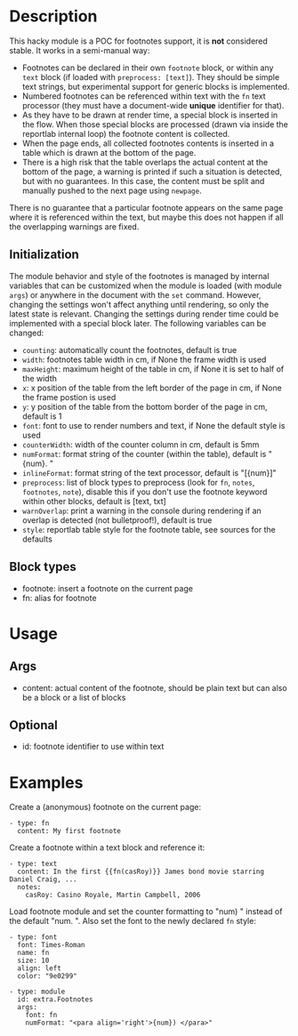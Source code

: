 # Description

This hacky module is a POC for footnotes support, it is **not** considered stable. It works in a semi-manual way:

- Footnotes can be declared in their own `footnote` block, or within any `text` block (if loaded with `preprocess: [text]`). They should be simple text strings, but experimental support for generic blocks is implemented.
- Numbered footnotes can be referenced within text with the `fn` text processor (they must have a document-wide **unique** identifier for that).
- As they have to be drawn at render time, a special block is inserted in the flow. When those special blocks are processed (drawn via inside the reportlab internal loop) the footnote content is collected.
- When the page ends, all collected footnotes contents is inserted in a table which is drawn at the bottom of the page.
- There is a high risk that the table overlaps the actual content at the bottom of the page, a warning is printed if such a situation is detected, but with no guarantees. In this case, the content must be split and manually pushed to the next page using `newpage`.

There is no guarantee that a particular footnote appears on the same page where it is referenced within the text, but maybe this does not happen if all the overlapping warnings are fixed.

## Initialization

The module behavior and style of the footnotes is managed by internal variables that can be customized when the module is loaded (with module `args`) or anywhere in the document with the `set` command. However, changing the settings won't affect anything until rendering, so only the latest state is relevant. Changing the settings during render time could be implemented with a special block later. The following variables can be changed:

- `counting`: automatically count the footnotes, default is true
- `width`: footnotes table width in cm, if None the frame width is used
- `maxHeight`: maximum height of the table in cm, if None it is set to half of the width
- `x`: x position of the table from the left border of the page in cm, if None the frame postion is used
- `y`: y position of the table from the bottom border of the page in cm, default is 1
- `font`: font to use to render numbers and text, if None the default style is used
- `counterWidth`: width of the counter column in cm, default is 5mm
- `numFormat`: format string of the counter (within the table), default is "<para align='right'>{num}. </para>"
- `inlineFormat`: format string of the text processor, default is "[{num}]"
- `preprocess`: list of block types to preprocess (look for `fn`, `notes`, `footnotes`, `note`), disable this if you don't use the footnote keyword within other blocks, default is [text, txt]
- `warnOverlap`: print a warning in the console during rendering if an overlap is detected (not bulletproof!), default is true
- `style`: reportlab table style for the footnote table, see sources for the defaults

## Block types
- footnote: insert a footnote on the current page
- fn: alias for footnote

# Usage
## Args
- content: actual content of the footnote, should be plain text but can also be a block or a list of blocks

## Optional
- id: footnote identifier to use within text

# Examples
Create a (anonymous) footnote on the current page:
```
- type: fn
  content: My first footnote
```

Create a footnote within a text block and reference it:
```
- type: text
  content: In the first {{fn(casRoy)}} James bond movie starring Daniel Craig, ...
  notes:
    casRoy: Casino Royale, Martin Campbell, 2006
```

Load footnote module and set the counter formatting to "num) " instead of the default "num. ". Also set the font to the newly declared `fn` style:
```
- type: font
  font: Times-Roman
  name: fn
  size: 10
  align: left
  color: "9e0299"

- type: module
  id: extra.Footnotes
  args:
    font: fn
    numFormat: "<para align='right'>{num}) </para>"
```

